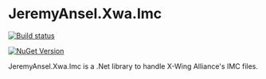 # JeremyAnsel.Xwa.Imc

[![Build status](https://ci.appveyor.com/api/projects/status/6s21s0r5vcf1k034/branch/master?svg=true)](https://ci.appveyor.com/project/JeremyAnsel/jeremyansel-xwa-imc/branch/master)

[![NuGet Version](https://img.shields.io/nuget/v/JeremyAnsel.Xwa.Imc)](https://www.nuget.org/packages/JeremyAnsel.Xwa.Imc)

JeremyAnsel.Xwa.Imc is a .Net library to handle X-Wing Alliance's IMC files.

